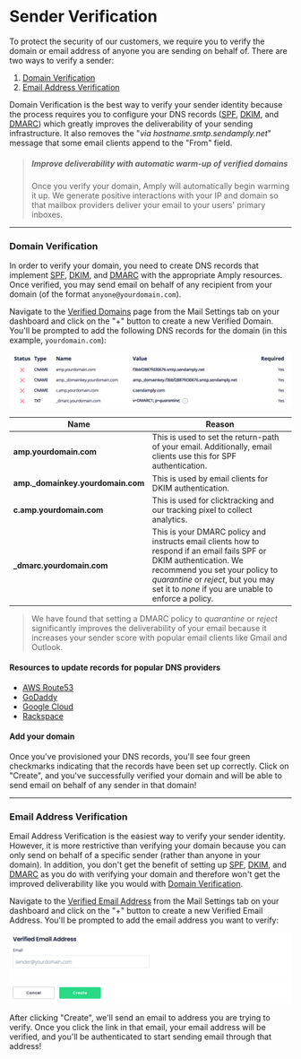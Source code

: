 # Sender Verification

To protect the security of our customers, we require you to verify the domain or email address of anyone you are sending on behalf of. There are two ways to verify a sender:

1) [Domain Verification](#domain-verification)
2) [Email Address Verification](#email-address-verification)

Domain Verification is the best way to verify your sender identity because the process requires you to configure your DNS records ([SPF](./B-SPF.md), [DKIM](./C-DKIM.md), and [DMARC](./D-DMARC.md)) which greatly improves the deliverability of your sending infrastructure. It also removes the "_via&nbsp;hostname.smtp.sendamply.net_" message that some email clients append to the "From" field.

<!-- theme: info -->
> ##### Improve deliverability with automatic warm-up of verified domains
> Once you verify your domain, Amply will automatically begin warming it up. We generate positive interactions with your IP and domain so that mailbox providers deliver your email to your users' primary inboxes.

****

### Domain Verification

In order to verify your domain, you need to create DNS records that implement [SPF](./B-SPF.md), [DKIM](./C-DKIM.md), and [DMARC](./D-DMARC.md) with the appropriate Amply resources. Once verified, you may send email on behalf of any recipient from your domain (of the format `anyone@yourdomain.com`).

Navigate to the [Verified Domains](https://sendamply.com/home/settings/verified_domains) page from the Mail Settings tab on your dashboard and click on the "+" button to create a new Verified Domain. You'll be prompted to add the following DNS records for the domain (in this example, `yourdomain.com`):

![Verified Domains](../../assets/images/domain_verification.png)

|  Name | Reason |
|---|---|
| **amp.yourdomain.com**  | This is used to set the return-path of your email. Additionally, email clients use this for SPF authentication. |
| **amp._domainkey.yourdomain.com**  | This is used by email clients for DKIM authentication. |
| **c.amp.yourdomain.com** | This is used for clicktracking and our tracking pixel to collect analytics. |
| **_dmarc.yourdomain.com** | This is your DMARC policy and instructs email clients how to respond if an email fails SPF or DKIM authentication. We recommend you set your policy to _quarantine_ or _reject_, but you may set it to _none_ if you are unable to enforce a policy. |

<!-- theme: info -->
> We have found that setting a DMARC policy to _quarantine_ or _reject_ significantly improves the deliverability of your email because it increases your sender score with popular email clients like Gmail and Outlook.

#### Resources to update records for popular DNS providers

- [AWS Route53](https://docs.aws.amazon.com/Route53/latest/DeveloperGuide/resource-record-sets-editing.html)
- [GoDaddy](https://www.godaddy.com/help/add-a-cname-record-19236)
- [Google Cloud](https://cloud.google.com/dns/docs/records)
- [Rackspace](https://support.rackspace.com/how-to/creating-dns-records-with-cloud-dns/)

#### Add your domain

Once you've provisioned your DNS records, you'll see four green checkmarks indicating that the records have been set up correctly. Click on "Create", and you've successfully verified your domain and will be able to send email on behalf of any sender in that domain!

****

### Email Address Verification

Email Address Verification is the easiest way to verify your sender identity. However, it is more restrictive than verifying your domain because you can only send on behalf of a specific sender (rather than anyone in your domain). In addition, you don't get the benefit of setting up [SPF](./B-SPF.md), [DKIM](./C-DKIM.md), and [DMARC](./D-DMARC.md) as you do with verifying your domain and therefore won't get the improved deliverability like you would with [Domain Verification](#domain-verification).

Navigate to the [Verified Email Address](https://sendamply.com/home/settings/verified_email_addresses) from the Mail Settings tab on your dashboard and click on the "+" button to create a new Verified Email Address. You'll be prompted to add the email address you want to verify:

![Verified Email Address](../../assets/images/email_address_verification.png)

After clicking "Create", we'll send an email to address you are trying to verify. Once you click the link in that email, your email address will be verified, and you'll be authenticated to start sending email through that address!